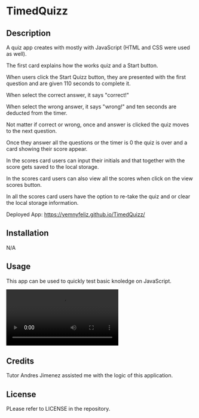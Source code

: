 # TimedQuizz

## Description

A quiz app creates with mostly with JavaScript (HTML and CSS were used as well).

The first card explains how the works quiz and a Start button.

When users click the Start Quizz button, they are presented with the first question and are given 110 seconds to complete it.

When select the correct answer, it says "correct!"

When select the wrong answer, it says "wrong!" and ten seconds are deducted from the timer.

Not matter if correct or wrong, once and answer is clicked the quiz moves to the next question.

Once they answer all the questions or the timer is 0 the quiz is over and a card showing their score appear.

In the scores card users can input their initials and that together with the score gets saved to the local storage.

In the scores card users can also view all the scores when click on the view scores button. 

In all the scores card users have the option to re-take the quiz and or clear the local storage information.

Deployed App: https://yemnyfeliz.github.io/TimedQuizz/


## Installation

N/A


## Usage

This app can be used to quickly test basic knoledge on JavaScript.

![TimedQuizz video](./assets/QuizApp.mp4)

## Credits

Tutor Andres Jimenez assisted me with the logic of this application.

## License

PLease refer to LICENSE in the repository.


